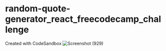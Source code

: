 # random-quote-generator_react_freecodecamp_challenge
Created with CodeSandbox
![Screenshot (929)](https://user-images.githubusercontent.com/96018983/216420311-8dd10b87-4e2f-45f0-ac06-a61ba8b88bed.png)
